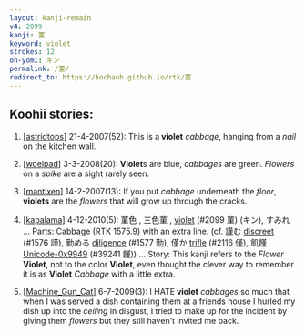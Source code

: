 ```yaml
---
layout: kanji-remain
v4: 2099
kanji: 菫
keyword: violet
strokes: 12
on-yomi: キン
permalink: /菫/
redirect_to: https://hochanh.github.io/rtk/菫
---
```


## Koohii stories: 

1) [<a href="http://kanji.koohii.com/profile/astridtops">astridtops</a>] 21-4-2007(52): This is a<strong> violet</strong> <em>cabbage</em>, hanging from a <em>nail</em> on the kitchen wall.

2) [<a href="http://kanji.koohii.com/profile/woelpad">woelpad</a>] 3-3-2008(20): <strong>Violet</strong>s are blue, <em>cabbages</em> are green. <em>Flowers</em> on a <em>spike</em> are a sight rarely seen.

3) [<a href="http://kanji.koohii.com/profile/mantixen">mantixen</a>] 14-2-2007(13): If you put <em>cabbage</em> underneath the <em>floor</em>, <strong>violets</strong> are the <em>flowers</em> that will grow up through the cracks.

4) [<a href="http://kanji.koohii.com/profile/kapalama">kapalama</a>] 4-12-2010(5): 菫色 , 三色菫 , <a href="../v4/2099.html">violet</a> (#2099 菫) (キン), すみれ ... Parts: Cabbage (RTK 1575.9) with an extra line. (cf. 謹む <a href="../v4/1576.html">discreet</a> (#1576 謹), 勤める <a href="../v4/1577.html">diligence</a> (#1577 勤), 僅か <a href="../v4/2116.html">trifle</a> (#2116 僅), 飢饉 <a href="http://kanji.koohii.com/study/kanji/39241">Unicode-0x9949</a> (#39241 饉)) ... Story: This kanji refers to the <em>Flower</em> <strong>Violet</strong>, not to the color <strong>Violet</strong>, even thought the clever way to remember it is as <strong>Violet</strong> <em>Cabbage</em> with a little extra.

5) [<a href="http://kanji.koohii.com/profile/Machine_Gun_Cat">Machine_Gun_Cat</a>] 6-7-2009(3): I HATE<strong> violet</strong> <em>cabbages</em> so much that when I was served a dish containing them at a friends house I hurled my dish up into the <em>ceiling</em> in disgust, I tried to make up for the incident by giving them <em>flowers</em> but they still haven&#039;t invited me back.

